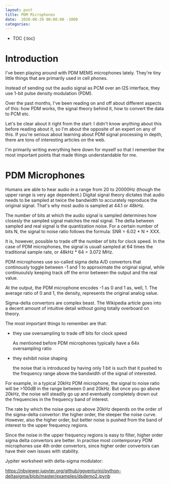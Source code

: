 ```yaml
---
layout: post
title: PDM Microphones
date:  2020-08-29 00:00:00 -1000
categories:
---
```


* TOC
{:toc}

# Introduction

I've been playing around with PDM MEMS microphones lately. They're tiny little things that are primarily used
in cell phones.

Instead of sending out the audio signal as PCM over an I2S interface, they use 1-bit pulse density modulation (PDM).

Over the past months, I've been reading on and off about different aspects of this: how PDM works, the signal
theory behind it, how to convert the data to PCM etc.

Let's be clear about it right from the start: I didn't know anything about this before reading about it, so I'm
about the opposite of an expert on any of this. If you're serious about learning about PDM signal processing
in depth, there are tons of interesting articles on the web.

I'm primarily writing everything here down for myself so that I remember the most important points that made things
understandable for me. 

# PDM Microphones

Humans are able to hear audio in a range from 20 to 20000Hz (though the upper range is very age dependent.)
Digital signal theory dictates that audio needs to be sampled at twice the bandwidth to accurately reproduce
the original signal. That's why most audio is sampled at 44.1 or 48kHz.

The number of bits at which the audio signal is sampled determines how closesly the sampled signal matches
the real signal. The delta between sampled and real signal is the quantization noise. For a certain number
of bits N, the signal to noise ratio follows the formula: SNR = 6.02 * N + XXX.

It is, however, possible to trade off the number of bits for clock speed. In the case of PDM microphones, 
the signal is usuall sampled at 64 times the traditional sample rate, or 48kHz * 64 = 3.072 MHz.

PDM microphones use so-called sigma delta A/D convertors that continously toggle between -1 and 1 to approximate
the original signal, while continuoulsly keeping track off the error between the output and the real value.

At the output, the PDM microphone encodes -1 as 0 and 1 as, well, 1. The average ratio of 0 and 1, the density,
represents the original analog value.

Sigma-delta convertors are complex beast. The Wikipedia article goes into a decent amount of intuitive detail
without going totally overboard on theory. 

The most important things to remember are that: 

* they use oversampling to trade off bits for clock speed

    As mentioned before PDM microphones typically have a 64x oversampling ratio

* they exhibit noise shaping 

    the noise that is introduced by having only 1 bit is such that it pushed to the frequency
    range above the bandwidth of the signal of interested.

For example, in a typical 20kHz PDM microphone, the signal to noise ratio will be >100dB in the
range between 0 and 20kHz. But once you go above 20kHz, the noise will steadily go up and 
eventually completely drown out the frequencies in the frequency band of interest.

The rate by which the noise goes up above 20kHz depends on the order of the sigma-delta convertor:
the higher order, the steeper the noise curve. However, also the higher order, but better noise
is pushed from the band of interest to the upper frequency regions.

Since the noise in the upper frequency regions is easy to filter, higher order sigma delta convertors
are better. In practise most contemporary PDM microphones use 4th order convertors, since higher
order convertors can have their own issues with stability.

Jypiter worksheet with delta-sigma modulator:

https://nbviewer.jupyter.org/github/ggventurini/python-deltasigma/blob/master/examples/dsdemo2.ipynb



